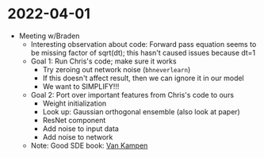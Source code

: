 # 2022-04-01

- Meeting w/Braden
    - Interesting observation about code: Forward pass equation seems to be missing factor of sqrt(dt); this hasn't caused issues because dt=1
	- Goal 1: Run Chris's code; make sure it works
		- Try zeroing out network noise (`bhneverlearn`)
		- If this doesn't affect result, then we can ignore it in our model
		- We want to SIMPLIFY!!!
	- Goal 2: Port over important features from Chris's code to ours
	    - Weight initialization
		- Look up: Gaussian orthogonal ensemble (also look at paper)
		- ResNet component
		- Add noise to input data
		- Add noise to network
	- Note: Good SDE book: [Van Kampen](http://fulviofrisone.com/attachments/article/413/VanKampen.pdf)
